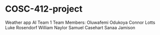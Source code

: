 # COSC-412-project
Weather app AI
Team 1
Team Members:
Oluwafemi Odukoya 
Connor Lotts
Luke Rosendorf
William Naylor
Samuel Casehart
Sanaa Jamison
